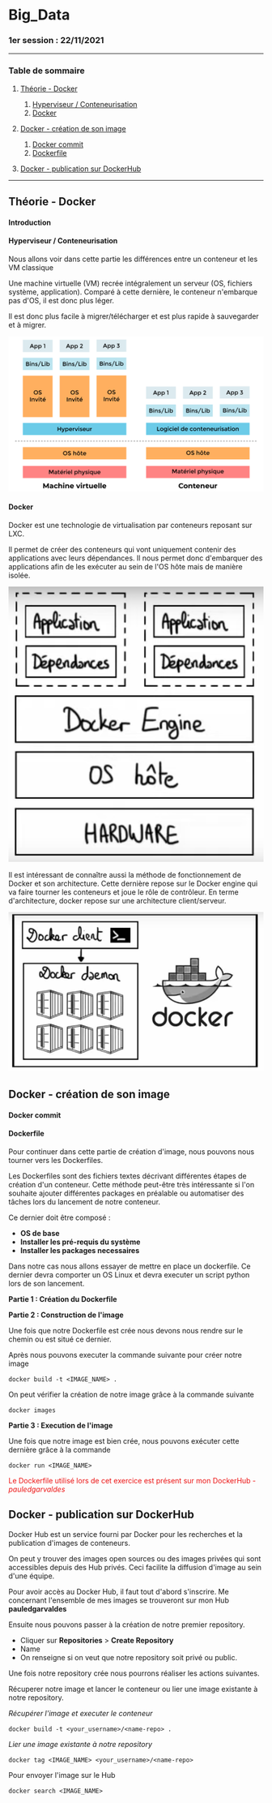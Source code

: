# Big_Data

### 1er session : 22/11/2021

------------------------

### Table de sommaire 

1. [Théorie - Docker](#partie1)
    1. [Hyperviseur / Conteneurisation](#H&C)
    2. [Docker](#Docker)

2. [Docker - création de son image](#partie2)
    1. [Docker commit](#Commit)
    2. [Dockerfile](#Dockerfile)
3. [Docker - publication sur DockerHub](#partie3)

------------------------

## Théorie - Docker <a name="partie1"></a>

#### Introduction <a name="H&C"></a>

#### Hyperviseur / Conteneurisation <a name="H&C"></a>

Nous allons voir dans cette partie les différences entre un conteneur et les VM classique

Une machine virtuelle (VM) recrée intégralement un serveur (OS, fichiers système, application). Comparé à cette dernière, le conteneur n'embarque pas d'OS, il est donc plus léger.

Il est donc plus facile à migrer/télécharger et est plus rapide à sauvegarder et à migrer. 

![VM_CONTE](https://github.com/Paul-Edgar/Big_Data/blob/main/photo/vm_conte.png)

#### Docker <a name="Docker"></a>

Docker est une technologie de virtualisation par conteneurs reposant sur LXC.

Il permet de créer des conteneurs qui vont uniquement contenir des applications avec leurs dépendances. Il nous permet donc d'embarquer des applications afin de les exécuter au sein de l'OS hôte mais de manière isolée.

![docker_engine](https://github.com/Paul-Edgar/Big_Data/blob/main/photo/Dockerengine.PNG)

Il est intéressant de connaître aussi la méthode de fonctionnement de Docker et son architecture.
Cette dernière repose sur le Docker engine qui va faire tourner les conteneurs et joue le rôle de contrôleur.
En terme d'architecture, docker repose sur une architecture client/serveur.

![client-server](https://github.com/Paul-Edgar/Big_Data/blob/main/photo/dockerarchi.PNG)

## Docker - création de son image <a name="partie2"></a>

#### Docker commit <a name="Commit"></a>

#### Dockerfile <a name="Dockerfile"></a>

Pour continuer dans cette partie de création d'image, nous pouvons nous tourner vers les Dockerfiles.

Les Dockerfiles sont des fichiers textes décrivant différentes étapes de création d'un conteneur. Cette méthode peut-être très intéressante si l'on souhaite ajouter différentes packages en préalable ou automatiser des tâches lors du lancement de notre conteneur.

Ce dernier doit être composé :

- **OS de base**
- **Installer les pré-requis du système**
- **Installer les packages necessaires**

Dans notre cas nous allons essayer de mettre en place un dockerfile. Ce dernier devra comporter un OS Linux et devra executer un script python lors de son lancement.

**Partie 1 : Création du Dockerfile**

**Partie 2 : Construction de l'image**

Une fois que notre Dockerfile est crée nous devons nous rendre sur le chemin ou est situé ce dernier.

Après nous pouvons executer la commande suivante pour créer notre image

    docker build -t <IMAGE_NAME> .

On peut vérifier la création de notre image grâce à la commande suivante 

    docker images


**Partie 3 : Execution de l'image**

Une fois que notre image est bien crée, nous pouvons exécuter cette dernière grâce à la commande 

    docker run <IMAGE_NAME>

<span style="color: #ED1414 ">Le Dockerfile utilisé lors de cet exercice est présent sur mon DockerHub - *pauledgarvaldes*</span> 

## Docker - publication sur DockerHub <a name="partie3"></a>

Docker Hub est un service fourni par Docker pour les recherches et la publication d'images de conteneurs.

On peut y trouver des images open sources ou des images privées qui sont accessibles depuis des Hub privés. Ceci facilite la diffusion d'image au sein d'une équipe. 

Pour avoir accès au Docker Hub, il faut tout d'abord s'inscrire. Me concernant l'ensemble de mes images se trouveront sur mon Hub **pauledgarvaldes**

Ensuite nous pouvons passer à la création de notre premier repository. 

- Cliquer sur **Repositories** > **Create Repository**
- Name
- On renseigne si on veut que notre repository soit privé ou public.

Une fois notre repository crée nous pourrons réaliser les actions suivantes.

Récuperer notre image et lancer le conteneur ou lier une image existante à notre repository.

*Récupérer l'image et executer le conteneur*

    docker build -t <your_username>/<name-repo> .

*Lier une image existante à notre repository*

    docker tag <IMAGE_NAME> <your_username>/<name-repo>

Pour envoyer l'image sur le Hub 

    docker search <IMAGE_NAME>

